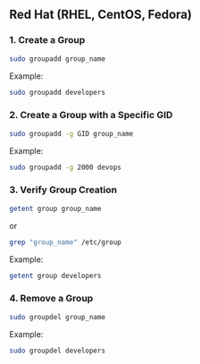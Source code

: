 ## **Red Hat (RHEL, CentOS, Fedora)**
### **1. Create a Group**
```bash
sudo groupadd group_name
```
Example:
```bash
sudo groupadd developers
```

### **2. Create a Group with a Specific GID**
```bash
sudo groupadd -g GID group_name
```
Example:
```bash
sudo groupadd -g 2000 devops
```

### **3. Verify Group Creation**
```bash
getent group group_name
```
or
```bash
grep "group_name" /etc/group
```
Example:
```bash
getent group developers
```

### **4. Remove a Group**
```bash
sudo groupdel group_name
```
Example:
```bash
sudo groupdel developers
```